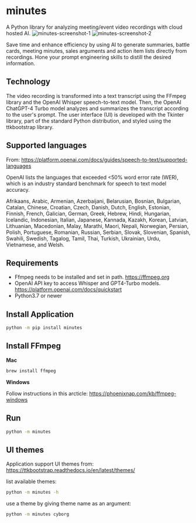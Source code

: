 # minutes

A Python library for analyzing meeting/event video recordings with cloud hosted AI.
![minutes-screenshot-1](https://github.com/juslop/minutes/assets/1512110/dbe5bd12-36f8-4d2d-9e34-5a037fea7b7b)
![minutes-screenshot-2](https://github.com/juslop/minutes/assets/1512110/0f154418-41e9-4b5c-8e29-f75c557924f4)

Save time and enhance efficiency by using AI to generate summaries, battle cards, meeting minutes, 
sales arguments and action item lists directly from recordings.
Hone your prompt engineering skills to distill the desired information.

## Technology

The video recording is transformed into a text transcript using the FFmpeg library 
and the OpenAI Whisper speech-to-text model. 
Then, the OpenAI ChatGPT-4 Turbo model analyzes and summarizes the transcript 
according to the user's prompt. The user interface (UI) is developed with the 
Tkinter library, part of the standard Python distribution, and styled using 
the ttkbootstrap library.

## Supported languages

From: https://platform.openai.com/docs/guides/speech-to-text/supported-languages

OpenAI lists the languages that exceeded <50% word error rate (WER),
which is an industry standard benchmark for speech to text model accuracy.

Afrikaans, Arabic, Armenian, Azerbaijani, Belarusian, Bosnian, Bulgarian, Catalan, Chinese,
Croatian, Czech, Danish, Dutch, English, Estonian, Finnish, French, Galician, German, Greek,
Hebrew, Hindi, Hungarian, Icelandic, Indonesian, Italian, Japanese, Kannada, Kazakh, Korean,
Latvian, Lithuanian, Macedonian, Malay, Marathi, Maori, Nepali, Norwegian, Persian, Polish,
Portuguese, Romanian, Russian, Serbian, Slovak, Slovenian, Spanish, Swahili, Swedish, Tagalog,
Tamil, Thai, Turkish, Ukrainian, Urdu, Vietnamese, and Welsh.

## Requirements

- Ffmpeg needs to be installed and set in path. https://ffmpeg.org
- OpenAI API key to access Whisper and GPT4-Turbo models. https://platform.openai.com/docs/quickstart
- Python3.7 or newer

## Install Application

```bash
python -m pip install minutes
```

## Install FFmpeg

**Mac**

```bash
brew install ffmpeg
```

**Windows**

Follow instructions in this arcticle:
https://phoenixnap.com/kb/ffmpeg-windows


## Run

```bash
python -m minutes
```

## UI themes

Application support UI themes from:
https://ttkbootstrap.readthedocs.io/en/latest/themes/

list available themes:

```bash
python -m minutes -h
```

use a theme by giving theme name as an argument:

```bash
python -m minutes cyborg
```
